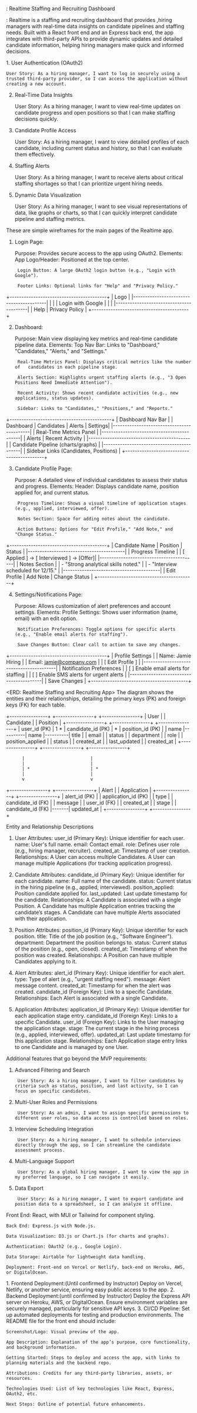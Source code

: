 _<Project Overview>_

<Project Name>: Realtime Staffing and Recruiting Dashboard

<Description>: Realtime is a staffing and recruiting dashboard that provides ,hiring managers with real-time data insights on candidate pipelines and staffing needs. Built with a React front end and an Express back end, the app integrates with third-party APIs to provide dynamic updates and detailed candidate information, helping hiring managers make quick and informed decisions.

<MVP User Stories>
1. User Authentication (OAuth2)

    User Story: As a hiring manager, I want to log in securely using a trusted third-party provider, so I can access the application without creating a new account.

2. Real-Time Data Insights

    User Story: As a hiring manager, I want to view real-time updates on candidate progress and open positions so that I can make staffing decisions quickly.

3. Candidate Profile Access

    User Story: As a hiring manager, I want to view detailed profiles of each candidate, including current status and history, so that I can evaluate them effectively.

4. Staffing Alerts

    User Story: As a hiring manager, I want to receive alerts about critical staffing shortages so that I can prioritize urgent hiring needs.

5. Dynamic Data Visualization

    User Story: As a hiring manager, I want to see visual representations of data, like graphs or charts, so that I can quickly interpret candidate pipeline and staffing metrics.


<Wireframes>
These are simple wireframes for the main pages of the Realtime app.

1. Login Page:

    Purpose: Provides secure access to the app using OAuth2.
    Elements: 
        App Logo/Header: Positioned at the top center.
        
        Login Button: A large OAuth2 login button (e.g., "Login with Google").
        
        Footer Links: Optional links for "Help" and "Privacy Policy."

+-----------------------------------------+
|                  Logo                   |
|-----------------------------------------|
|                                         |
|           Login with Google             |
|                                         |
|-----------------------------------------|
|          Help | Privacy Policy          |
+-----------------------------------------+


2. Dashboard:

    Purpose: Main view displaying key metrics and real-time candidate pipeline data.
    Elements: 
        Top Nav Bar: Links to "Dashboard," "Candidates," "Alerts," and "Settings."
        
        Real-Time Metrics Panel: Displays critical metrics like the number of   candidates in each pipeline stage.
        
        Alerts Section: Highlights urgent staffing alerts (e.g., "3 Open Positions Need Immediate Attention").
        
        Recent Activity: Shows recent candidate activities (e.g., new applications, status updates).
        
        Sidebar: Links to "Candidates," "Positions," and "Reports."

+-------------------------------------------+
|          Dashboard Nav Bar                |
| Dashboard | Candidates | Alerts | Settings|
|-------------------------------------------|
|       Real-Time Metrics Panel             |
|-------------------------------------------|
|      Alerts      |   Recent Activity      |
|-------------------------------------------|
|    Candidate Pipeline (charts/graphs)     |
|-------------------------------------------|
|   Sidebar Links (Candidates, Positions)   |
+-------------------------------------------+


3. Candidate Profile Page:

    Purpose: A detailed view of individual candidates to assess their status and progress.
    Elements: 
        Header: Displays candidate name, position applied for, and current status.
        
        Progress Timeline: Shows a visual timeline of application stages (e.g., applied, interviewed, offer).
        
        Notes Section: Space for adding notes about the candidate.
        
        Action Buttons: Options for "Edit Profile," "Add Note," and "Change Status."

+-----------------------------------------+
|      Candidate Name | Position | Status |
|-----------------------------------------|
|            Progress Timeline            |
|  [ Applied ] -> [ Interviewed ] -> [Offer]|
|-----------------------------------------|
|             Notes Section               |
| - "Strong analytical skills noted."     |
| - "Interview scheduled for 12/15."      |
|-----------------------------------------|
| Edit Profile | Add Note | Change Status |
+-----------------------------------------+


4. Settings/Notifications Page:

    Purpose: Allows customization of alert preferences and account settings.
    Elements: 
        Profile Settings: Shows user information (name, email) with an edit option.
        
        Notification Preferences: Toggle options for specific alerts (e.g., "Enable email alerts for staffing").
        
        Save Changes Button: Clear call to action to save any changes.

+-----------------------------------------+
|              Profile Settings           |
| Name: Jamie Hiring                      |
| Email: jamie@company.com                |
| [ Edit Profile ]                        |
|-----------------------------------------|
|         Notification Preferences        |
| [ ] Enable email alerts for staffing    |
| [ ] Enable SMS alerts for urgent alerts |
|-----------------------------------------|
|               Save Changes              |
+-----------------------------------------+



<ERD: Realtime Staffing and Recruiting App>
The diagram shows the entities and their relationships, detailing the primary keys (PK) and foreign keys (FK) for each table.


+----------------+          +----------------+          +----------------+
|     User       |          |   Candidate    |          |    Position    |
+----------------+          +----------------+          +----------------+
| user_id (PK)   |  1     * | candidate_id (PK) |      * | position_id (PK) |
| name           |----------| name              |----------| title             |
| email          |          | status            |          | department        |
| role           |          | position_applied  |          | status            |
| created_at     |          | last_updated      |          | created_at        |
+----------------+          +----------------+          +----------------+

          |                         |
          |                         |
          | *                       | *
          |                         |
          v                         v

+----------------+          +----------------+
|    Alert       |          |  Application   |
+----------------+          +----------------+
| alert_id (PK)  |          | application_id (PK) |
| type           |          | candidate_id (FK)   |
| message        |          | user_id (FK)        |
| created_at     |          | stage               |
| candidate_id (FK) |-------| updated_at          |
+----------------+          +----------------+


Entity and Relationship Descriptions

1. User
    Attributes:
        user_id (Primary Key): Unique identifier for each user.
        name: User's full name.
        email: Contact email.
        role: Defines user role (e.g., hiring manager, recruiter).
        created_at: Timestamp of user creation.
    Relationships:
        A User can access multiple Candidates.
        A User can manage multiple Applications (for tracking application progress).

2. Candidate
    Attributes:
        candidate_id (Primary Key): Unique identifier for each candidate.
        name: Full name of the candidate.
        status: Current status in the hiring pipeline (e.g., applied, interviewed).
        position_applied: Position candidate applied for.
        last_updated: Last update timestamp for the candidate.
    Relationships:
        A Candidate is associated with a single Position.
        A Candidate has multiple Application entries tracking the candidate’s stages.
        A Candidate can have multiple Alerts associated with their application.

3. Position
    Attributes:
        position_id (Primary Key): Unique identifier for each position.
        title: Title of the job position (e.g., "Software Engineer").
        department: Department the position belongs to.
        status: Current status of the position (e.g., open, closed).
        created_at: Timestamp of when the position was created.
    Relationships:
        A Position can have multiple Candidates applying to it.

4. Alert
    Attributes:
        alert_id (Primary Key): Unique identifier for each alert.
        type: Type of alert (e.g., "urgent staffing need").
        message: Alert message content.
        created_at: Timestamp for when the alert was created.
        candidate_id (Foreign Key): Link to a specific Candidate.
    Relationships:
        Each Alert is associated with a single Candidate.

5. Application
    Attributes:
        application_id (Primary Key): Unique identifier for each application stage entry.
        candidate_id (Foreign Key): Links to a specific Candidate.
        user_id (Foreign Key): Links to the User managing the application stage.
        stage: The current stage in the hiring process (e.g., applied, interviewed, offer).
        updated_at: Last update timestamp for this application stage.
    Relationships:
        Each Application stage entry links to one Candidate and is managed by one User.


<Stretch Goal User Stories>
Additional features that go beyond the MVP requirements:

1. Advanced Filtering and Search

        User Story: As a hiring manager, I want to filter candidates by criteria such as status, position, and last activity, so I can focus on specific candidates.

2. Multi-User Roles and Permissions

        User Story: As an admin, I want to assign specific permissions to different user roles, so data access is controlled based on roles.

3. Interview Scheduling Integration

        User Story: As a hiring manager, I want to schedule interviews directly through the app, so I can streamline the candidate assessment process.

4. Multi-Language Support

        User Story: As a global hiring manager, I want to view the app in my preferred language, so I can navigate it easily.

5. Data Export

        User Story: As a hiring manager, I want to export candidate and position data to a spreadsheet, so I can analyze it offline.


<Technical Stack>
    Front End: React, with MUI or Tailwind for component styling.
    
    Back End: Express.js with Node.js.
    
    Data Visualization: D3.js or Chart.js (for charts and graphs).
    
    Authentication: OAuth2 (e.g., Google Login).
    
    Data Storage: Airtable for lightweight data handling.
    
    Deployment: Front-end on Vercel or Netlify, back-end on Heroku, AWS, or DigitalOcean.


<Deployment Plan>
    1. Frontend Deployment:(Until confirmed by Instructor)
        Deploy on Vercel, Netlify, or another service, ensuring easy public access to the app.
    2. Backend Deployment:(until confirmed by Instructor)
        Deploy the Express API server on Heroku, AWS, or DigitalOcean.
        Ensure environment variables are securely managed, particularly for sensitive API keys.
    3. CI/CD Pipeline:
        Set up automated deployments for testing and production environments.


<README Structure>
The README file for the front end should include:

    Screenshot/Logo: Visual preview of the app.
    
    App Description: Explanation of the app’s purpose, core functionality, and background information.
    
    Getting Started: Steps to deploy and access the app, with links to planning materials and the backend repo.
    
    Attributions: Credits for any third-party libraries, assets, or resources.
    
    Technologies Used: List of key technologies like React, Express, OAuth2, etc.
    
    Next Steps: Outline of potential future enhancements.
